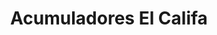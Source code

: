 ---
title: "Acumuladores El Califa"
url: /cholula-puebla/acumuladores-el-califa/
shop: Allgemein
---